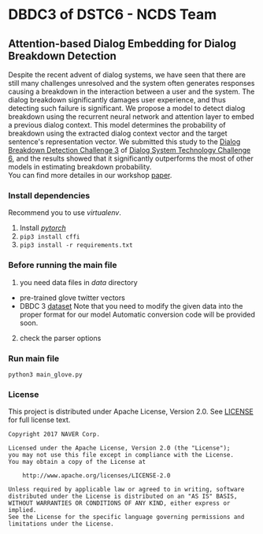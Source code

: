 # DBDC3 of DSTC6 - NCDS Team
## Attention-based Dialog Embedding for Dialog Breakdown Detection
Despite the recent advent of dialog systems, we have seen that there are still many challenges unresolved and the system often generates responses causing a breakdown in the interaction between a user and the system.
The dialog breakdown significantly damages user experience, and thus detecting such failure is significant.
We propose a model to detect dialog breakdown using the recurrent neural network and attention layer to embed a previous dialog context. 
This model determines the probability of breakdown using the extracted dialog context vector and the target sentence's representation vector.
We submitted this study to the [Dialog Breakdown Detection Challenge 3](https://dbd-challenge.github.io/dbdc3/) of [Dialog System Technology Challenge 6](http://workshop.colips.org/dstc6/), and the results showed that it significantly outperforms the most of other models in estimating breakdown probability.  
You can find more detailes in our workshop [paper](http://workshop.colips.org/dstc6/papers/track3_paper14_park.pdf).

### Install dependencies
Recommend you to use *virtualenv*.  
1. Install [*pytorch*](http://pytorch.org/)
2. `pip3 install cffi`
2. `pip3 install -r requirements.txt`

### Before running the main file
1. you need data files in *data* directory
- pre-trained glove twitter vectors
- DBDC 3 [dataset](https://github.com/dbd-challenge/dbdc3) 
Note that you need to modify the given data into the proper format for our model
Automatic conversion code will be provided soon.
2. check the parser options


### Run main file
`python3 main_glove.py`

### 

### License
This project is distributed under Apache License, Version 2.0.
See [LICENSE](LICENSE) for full license text.

```
Copyright 2017 NAVER Corp.

Licensed under the Apache License, Version 2.0 (the "License");
you may not use this file except in compliance with the License.
You may obtain a copy of the License at

    http://www.apache.org/licenses/LICENSE-2.0

Unless required by applicable law or agreed to in writing, software
distributed under the License is distributed on an "AS IS" BASIS,
WITHOUT WARRANTIES OR CONDITIONS OF ANY KIND, either express or implied.
See the License for the specific language governing permissions and
limitations under the License.
```


